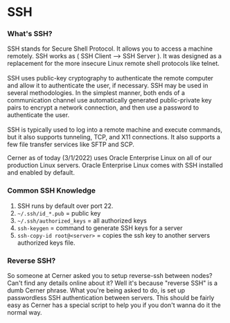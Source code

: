 # SSH

### What's SSH?

SSH stands for Secure Shell Protocol. It allows you to access a machine remotely. SSH works as     ( SSH Client --> SSH Server ). It was designed as a replacement for the more insecure Linux remote shell protocols like telnet. \
\
SSH uses public-key cryptography to authenticate the remote computer and allow it to authenticate the user, if necessary. SSH may be used in several methodologies. In the simplest manner, both ends of a communication channel use automatically generated public-private key pairs to encrypt a network connection, and then use a password to authenticate the user. \
\
SSH is typically used to log into a remote machine and execute commands, but it also supports tunneling, TCP, and X11 connections. It also supports a few file transfer services like SFTP and SCP.

Cerner as of today (3/1/2022) uses Oracle Enterprise Linux on all of our production Linux servers. Oracle Enterprise Linux comes with SSH installed and enabled by default.&#x20;

### Common SSH Knowledge

1. SSH runs by default over port 22.&#x20;
2. `~/.ssh/id_*.pub` = public key
3. `~/.ssh/authorized_keys` = all authorized keys
4. `ssh-keygen` = command to generate SSH keys for a server
5. `ssh-copy-id root@<server>` = copies the ssh key to another servers authorized keys file.

### Reverse SSH?

So someone at Cerner asked you to setup reverse-ssh between nodes? Can't find any details online about it? Well it's because "reverse SSH" is a dumb Cerner phrase. What you're being asked to do, is set up passwordless SSH authentication between servers. This should be fairly easy as Cerner has a special script to help you if you don't wanna do it the normal way. \
\
&#x20;
